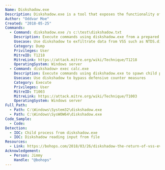 ```yaml
---
Name: Diskshadow.exe
Description: Diskshadow.exe is a tool that exposes the functionality offered by the volume shadow copy Service (VSS).
Author: "Oddvar Moe"
Created: "2018-05-25"
Commands:
  - Command: diskshadow.exe /s c:\test\diskshadow.txt
    Description: Execute commands using diskshadow.exe from a prepared diskshadow script.
    Usecase: Use diskshadow to exfiltrate data from VSS such as NTDS.dit
    Category: Dump
    Privileges: User
    MitreID: T1218
    MitreLink: https://attack.mitre.org/wiki/Technique/T1218
    OperatingSystem: Windows server
  - Command: diskshadow> exec calc.exe
    Description: Execute commands using diskshadow.exe to spawn child process
    Usecase: Use diskshadow to bypass defensive counter measures
    Category: Execute
    Privileges: User
    MitreID: T1003
    MitreLink: https://attack.mitre.org/wiki/Technique/T1003
    OperatingSystem: Windows server
Full_Path:
  - Path: C:\Windows\System32\diskshadow.exe
  - Path: C:\Windows\SysWOW64\diskshadow.exe
Code_Sample:
  - Code:
Detection:
  - IOC: Child process from diskshadow.exe
  - IOC: Diskshadow reading input from file
Resources:
  - Link: https://bohops.com/2018/03/26/diskshadow-the-return-of-vss-evasion-persistence-and-active-directory-database-extraction/
Acknowledgement:
  - Person: Jimmy
    Handle: "@bohops"
---
```

